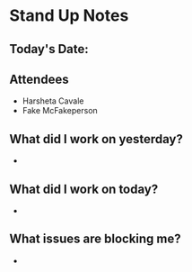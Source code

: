 # Stand Up Notes
## Today's Date: 
## Attendees
- Harsheta Cavale 
- Fake McFakeperson
## What did I work on yesterday?
* 
## What did I work on today?
* 
## What issues are blocking me? 
* 
